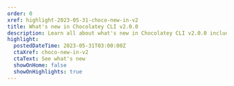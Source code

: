 ```yaml
---
order: 0
xref: highlight-2023-05-31-choco-new-in-v2
title: What's new in Chocolatey CLI v2.0.0
description: Learn all about what's new in Chocolatey CLI v2.0.0 including NuGet v3 feed support, SemVer 2.0.0 support, .NET Framework uplift, and many other fantastic updates!
highlight:
  postedDateTime: 2023-05-31T03:00:00Z
  ctaXref: choco-new-in-v2
  ctaText: See what's new
  showOnHome: false
  showOnHighlights: true
---
```

